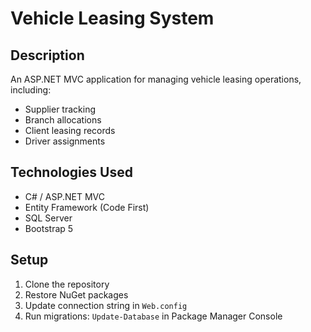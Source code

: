 # Vehicle Leasing System

## Description
An ASP.NET MVC application for managing vehicle leasing operations, including:
- Supplier tracking
- Branch allocations
- Client leasing records
- Driver assignments

## Technologies Used
- C# / ASP.NET MVC
- Entity Framework (Code First)
- SQL Server
- Bootstrap 5

## Setup
1. Clone the repository
2. Restore NuGet packages
3. Update connection string in `Web.config`
4. Run migrations: `Update-Database` in Package Manager Console
